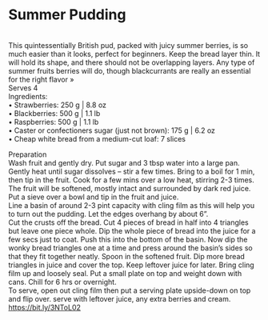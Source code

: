 # Summer Pudding

\
This quintessentially British pud, packed with juicy summer berries, is so much easier than it looks, perfect for beginners. Keep the bread layer thin. It will hold its shape, and there should not be overlapping layers. Any type of summer fruits berries will do, though blackcurrants are really an essential for the right flavor »\
Serves 4\
Ingredients:\
• Strawberries: 250 g | 8.8 oz\
• Blackberries: 500 g | 1.1 lb\
• Raspberries: 500 g | 1.1 lb\
• Caster or confectioners sugar (just not brown): 175 g | 6.2 oz\
• Cheap white bread from a medium-cut loaf: 7 slices

Preparation\
Wash fruit and gently dry. Put sugar and 3 tbsp water into a large pan. Gently heat until sugar dissolves – stir a few times. Bring to a boil for 1 min, then tip in the fruit. Cook for a few mins over a low heat, stirring 2-3 times. The fruit will be softened, mostly intact and surrounded by dark red juice. Put a sieve over a bowl and tip in the fruit and juice.\
Line a basin of around 2-3 pint capacity with cling film as this will help you to turn out the pudding. Let the edges overhang by about 6”.\
Cut the crusts off the bread. Cut 4 pieces of bread in half into 4 triangles but leave one piece whole. Dip the whole piece of bread into the juice for a few secs just to coat. Push this into the bottom of the basin. Now dip the wonky bread triangles one at a time and press around the basin’s sides so that they fit together neatly. Spoon in the softened fruit. Dip more bread triangles in juice and cover the top. Keep leftover juice for later. Bring cling film up and loosely seal. Put a small plate on top and weight down with cans. Chill for 6 hrs or overnight.\
To serve, open out cling film then put a serving plate upside-down on top and flip over. serve with leftover juice, any extra berries and cream. https://bit.ly/3NToL02
